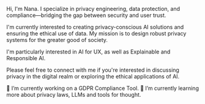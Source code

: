 Hi, I'm Nana. I specialize in privacy engineering, data protection, and compliance—bridging the gap between security and user trust.

I'm currently interested to creating privacy-conscious AI solutions and ensuring the ethical use of data. My mission is to design robust privacy systems for the greater good of society.

I'm particularly interested in AI for UX, as well as Explainable and Responsible AI.

Please feel free to connect with me if you're interested in discussing privacy in the digital realm or exploring the ethical applications of AI.

🔭 I’m currently working on a GDPR Compliance Tool.
🌱 I’m currently learning more about privacy laws, LLMs and tools for thought.

<!--
**asanteanana/asanteanana** is a ✨ _special_ ✨ repository because its `README.md` (this file) appears on your GitHub profile.

Here are some ideas to get you started:

- 🔭 I’m currently working on compliance website tool.
- 🌱 I’m currently learning black
- 👯 I’m looking to collaborate on ...
- 🤔 I’m looking for help with ...
- 💬 Ask me about ...
- 📫 How to reach me: ...
- 😄 Pronouns: ...
- ⚡ Fun fact: ...
- 📫 You can reach out to me about edtech and cultural + technological intersections.

-->

